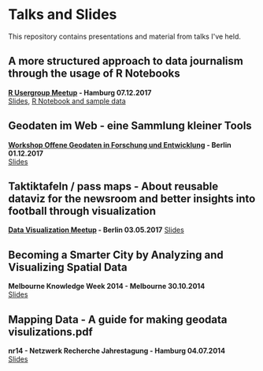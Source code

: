 # Talks and Slides
This repository contains presentations and material from talks I've held.

## A more structured approach to data journalism through the usage of R Notebooks
**[R Usergroup Meetup](https://www.meetup.com/de-DE/Hamburg-R-User-Group/events/244169901/) - Hamburg 07.12.2017**  
[Slides](2017.12%20-%20DDJ%20and%20R%20Notebooks.pdf), [R Notebook and sample data](2017.12%20-%20DDJ%20and%20R%20Notebooks)

## Geodaten im Web - eine Sammlung kleiner Tools
**[Workshop Offene Geodaten in Forschung und Entwicklung](http://www.geomatik-hamburg.de/odw/) - Berlin 01.12.2017**  
[Slides](2017.12%20-%20Geodaten%20im%20Web%20-%20eine%20Sammlung%20kleiner%20Tools.pdf)

## Taktiktafeln / pass maps - About reusable dataviz for the newsroom and better insights into football through visualization
**[Data Visualization Meetup](https://www.meetup.com/de-DE/Data-Visualization-Berlin/events/239380169/) - Berlin 03.05.2017**
[Slides](http://tiny.cc/taktiktafeln)

## Becoming a Smarter City by Analyzing and Visualizing Spatial Data
**Melbourne Knowledge Week 2014 - Melbourne 30.10.2014**  
[Slides](2014.10%20-%20Becoming%20a%20Smarter%20City%20by%20Analyzing%20and%20Visualizing%20Spatial%20Data.pdf)

## Mapping Data - A guide for making geodata visulizations.pdf
**nr14 - Netzwerk Recherche Jahrestagung - Hamburg 04.07.2014**  
[Slides](2014.06%20-%20Mapping%20Data%20-%20A%20guide%20for%20making%20geodata%20visulizations.pdf)